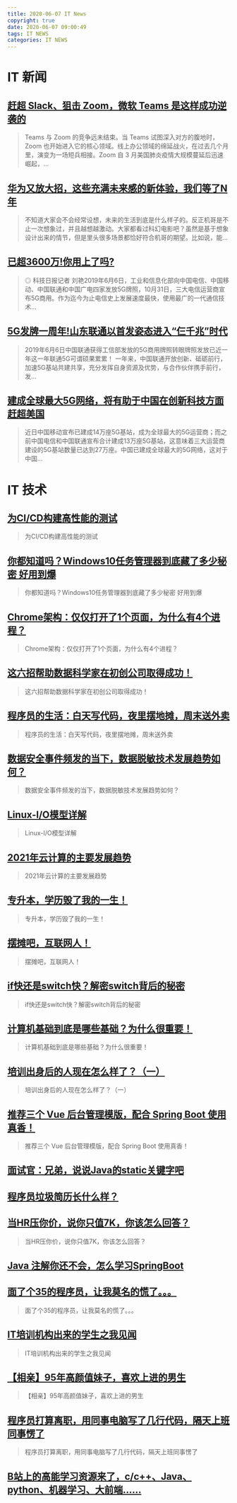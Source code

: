 ```yaml
---
title: 2020-06-07 IT News
copyright: true
date: 2020-06-07 09:00:49
tags: IT NEWS
categories: IT NEWS
---
```

# IT 新闻 
 ## [赶超 Slack、狙击 Zoom，微软 Teams 是这样成功逆袭的](http://mp.weixin.qq.com/s?src=11&timestamp=1591489805&ver=2385&signature=t6QXBx*gusAE5Xor*gZv0*LYWvGP*3KSt2tRHf8xszGMjWCxbPLuV0X1kMy3Aj2Enk9NbatBE5LWOMb5GsPcVOQN4vOVbXjlzjTenA*ewmhXE9GgeJDI-qB*c2HkqOWE&new=1)
 > Teams 与 Zoom 的竞争远未结束。当 Teams 试图深入对方的腹地时，Zoom 也开始进入它的核心领域。线上办公领域的绵延战火，在过去几个月里，演变为一场短兵相接。Zoom 自 3 月美国肺炎疫情大规模蔓延后迅速崛起，...
 ## [华为又放大招，这些充满未来感的新体验，我们等了N年](http://mp.weixin.qq.com/s?src=11&timestamp=1591489805&ver=2385&signature=3WlcJWfSyc1dTSzKPUqsmEKPRYzpEX4eLlkFZg72YOYNWZwv-R79x3S7GcuHAhxtKbDwipdvItGhqdKA8Qg6n1e0OQGZVfJePZsiANbrLYaAoKFvxYVEfMu7p3bYhClB&new=1)
 > 不知道大家会不会经常设想，未来的生活到底是什么样子的。反正机哥是不止一次想象过，并且越想越激动。大家都看过科幻电影吧？虽然是基于想象设计出来的情节，但是里头很多场景都恰好符合机哥的期望。比如说，能...
 ## [已超3600万!你用上了吗?](http://mp.weixin.qq.com/s?src=11&timestamp=1591489805&ver=2385&signature=uoE12baxXe5itx22Yn8UobL*gp6db0UCK2vj8gyn-1yRGlaZuh31Zw08ZqW-i2EEG-ljHA-2AVYXz2GZgrXHcbZhb29fiDmXABf07cgeYtnGfM-w2DhXvFCUW-z0j2hl&new=1)
 > ◎ 科技日报记者 刘艳2019年6月6日，工业和信息化部向中国电信、中国移动、中国联通和中国广电四家发放5G牌照，10月31日，三大电信运营商宣布5G商用。作为迄今为止电信史上发展速度最快，使用最广的一代通信技术...
 ## [5G发牌一周年!山东联通以首发姿态进入“仨千兆”时代](http://mp.weixin.qq.com/s?src=11&timestamp=1591489805&ver=2385&signature=SvsmAEBfq7iw1agbmHUZPPwcPU9fW8Xekh2OTWqgYKKuoyaL2v*Eo4Axl4tGCnuQ8NTy9MTTMf2Pp*W4pK3xITrZ4ZMKH6DE0aSTPq-4w0ICVE-gBYmKg8UAzAfQyLsK&new=1)
 > 2019年6月6日中国联通获得工信部发放的5G商用牌照转眼牌照发放已近一年这一年联通5G可谓硕果累累！ 一年来，中国联通开放创新、砥砺前行，加速5G基站共建共享，充分发挥自身资源及优势，与合作伙伴携手前行，发...
 ## [建成全球最大5G网络，将有助于中国在创新科技方面赶超美国](http://mp.weixin.qq.com/s?src=11&timestamp=1591489805&ver=2385&signature=ENBLuOPFdnqINuysDWpOV8embhsnYi3824LERt5yD1dS7uF0WgLQ5KfywnrKLOA9NdawJQSXujvURzn*a23d3bRSCorrrcJg8NUE83FJK0tEF*Dp2RPZur0v7cwMA58g&new=1)
 > 近日中国移动宣布已建成14万座5G基站，成为全球最大的5G运营商；而之前中国电信和中国联通宣布合计建成13万座5G基站，这意味着三大运营商建设的5G基站数量已达到27万座。中国已建成全球最大的5G网络，这对于中国...
# IT 技术 
 ## [为CI/CD构建高性能的测试](http://developer.51cto.com/art/202006/618072.htm)
 > 为CI/CD构建高性能的测试
 ## [你都知道吗？Windows10任务管理器到底藏了多少秘密 好用到爆](http://news.51cto.com/art/202006/618117.htm)
 > 你都知道吗？Windows10任务管理器到底藏了多少秘密 好用到爆
 ## [Chrome架构：仅仅打开了1个页面，为什么有4个进程？](http://os.51cto.com/art/202006/618050.htm)
 > Chrome架构：仅仅打开了1个页面，为什么有4个进程？
 ## [这六招帮助数据科学家在初创公司取得成功！](http://bigdata.51cto.com/art/202006/618070.htm)
 > 这六招帮助数据科学家在初创公司取得成功！
 ## [程序员的生活：白天写代码，夜里摆地摊，周末送外卖](http://news.51cto.com/art/202006/618215.htm)
 > 程序员的生活：白天写代码，夜里摆地摊，周末送外卖
 ## [数据安全事件频发的当下，数据脱敏技术发展趋势如何？](http://netsecurity.51cto.com/art/202006/618151.htm)
 > 数据安全事件频发的当下，数据脱敏技术发展趋势如何？
 ## [Linux-I/O模型详解](http://os.51cto.com/art/202006/618073.htm)
 > Linux-I/O模型详解
 ## [2021年云计算的主要发展趋势](http://cloud.51cto.com/art/202006/618116.htm)
 > 2021年云计算的主要发展趋势
 ## [专升本，学历毁了我的一生！](https://blog.csdn.net/harvic880925/article/details/106050074)
 > 专升本，学历毁了我的一生！
 ## [摆摊吧，互联网人！](https://blog.csdn.net/xianaoshi/article/details/106536248)
 > 摆摊吧，互联网人！
 ## [if快还是switch快？解密switch背后的秘密](https://blog.csdn.net/sufu1065/article/details/106010345)
 > if快还是switch快？解密switch背后的秘密
 ## [计算机基础到底是哪些基础？为什么很重要！](https://blog.csdn.net/sinat_33921105/article/details/106543466)
 > 计算机基础到底是哪些基础？为什么很重要！
 ## [培训出身后的人现在怎么样了？（一）](https://blog.csdn.net/weixin_44356055/article/details/106520865)
 > 培训出身后的人现在怎么样了？（一）
 ## [推荐三个 Vue 后台管理模版，配合 Spring Boot 使用真香！](https://blog.csdn.net/u012702547/article/details/106011367)
 > 推荐三个 Vue 后台管理模版，配合 Spring Boot 使用真香！
 ## [面试官：兄弟，说说Java的static关键字吧](https://blog.csdn.net/qing_gee/article/details/106506592)
 > 
 ## [程序员垃圾简历长什么样？](https://blog.csdn.net/harvic880925/article/details/105191089)
 > 
 ## [当HR压你价，说你只值7K，你该怎么回答？](https://blog.csdn.net/qianlia/article/details/105075104)
 > 当HR压你价，说你只值7K，你该怎么回答？
 ## [Java 注解你还不会，怎么学习SpringBoot](https://blog.csdn.net/weixin_43691723/article/details/106504149)
 > 
 ## [面了个35的程序员，让我莫名的慌了。。。](https://blog.csdn.net/likun557/article/details/106045522)
 > 面了个35的程序员，让我莫名的慌了。。。
 ## [IT培训机构出来的学生之我见闻](https://blog.csdn.net/u011818862/article/details/106382921)
 > IT培训机构出来的学生之我见闻
 ## [【相亲】95年高颜值妹子，喜欢上进的男生](https://blog.csdn.net/qq_35190492/article/details/105917014)
 > 【相亲】95年高颜值妹子，喜欢上进的男生
 ## [程序员打算离职，用同事电脑写了几行代码，隔天上班同事愣了](https://blog.csdn.net/qianduan167/article/details/106531803)
 > 程序员打算离职，用同事电脑写了几行代码，隔天上班同事愣了
 ## [B站上的高能学习资源来了，c/c++、Java、python、机器学习、大前端......](https://blog.csdn.net/qq_33828738/article/details/105491367)
 > 

    
